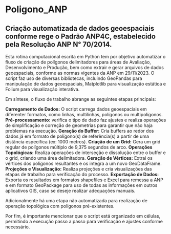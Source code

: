 # Poligono_ANP
## Criação automatizada de dados geoespaciais conforme rege o Padrão ANP4C, estabelecido pela Resolução ANP N° 70/2014.

Esta rotina computacional escrita em Python tem por objetivo automatizar o fluxo de criação de polígonos delimitadores para áreas de Avaliação, Desenvolvimento e Produção, bem como extrair e gerar arquivos de dados geoespaciais, conforme as normas vigentes da ANP em 29/11/2023. O script faz uso de diversas bibliotecas, incluindo GeoPandas para manipulação de dados geoespaciais, Matplotlib para visualização estática e Folium para visualização interativa.

Em síntese, o fluxo de trabalho abrange as seguintes etapas principais:

<p><b>Carregamento de Dados:</b> O script carrega dados geoespaciais em diferenter formatos, como linhas, multilinhas, polígonos ou multipolígonos.
<b>Pré-processamento:</b> verifica o tipo de dado faz ajustes e realiza operações de simplificação e correção de geometrias para garantir que não haja problemas na execução.
<b>Geração do Buffer:</b> Cria buffers ao redor dos dados já em formato de polígono(s) de referência(s) a partir de uma distância específica (ex: 1000 metros).
<b>Criação de um Grid:</b> Gera um grid regular de polígonos múltiplo de 9,375 segundos de arco.
<b>Operações Topológicas:</b> Realiza operações de interseção e dissolução entre o buffer e o grid, criando uma área delimitadora.
<b>Geração de Vértices:</b> Extrai os vértices dos polígonos resultantes e os integra a um novo GeoDataFrame.
<b>Projeções e Visualização:</b> Realiza projeções e cria visualizações das etapas de trabalho para verificação do processo.
<b>Exportação de Dados:</b> Exporta os resultados em formatos shapefiles e Excel para remessa a ANP e em formato GeoPackage para uso de todas as informações em outros aplicativos GIS, caso se deseje realizar adequações manuais.</p>

<p>Adicionalmente há uma etapa não automatizada para realização de operação topológica com polígonos pré-existentes.</p>
Por fim, é importante mencionar que o script está organizado em células, permitindo a execução passo a passo para verificação e ajustes conforme necessário.
